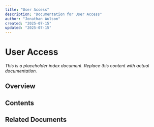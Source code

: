 ```yaml
---
title: "User Access"
description: "Documentation for User Access"
author: "Jonathan Aulson"
created: "2025-07-15"
updated: "2025-07-15"
---
```


# User Access

*This is a placeholder index document. Replace this content with actual documentation.*

## Overview

## Contents

## Related Documents

